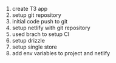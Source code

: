 1. create T3 app
2. setup git repository
3. initial code push to git 
4. setup netlify with git repository
5. used brach to setup CI 
6. setup drizzle
7. setup single store
8. add env variables to project and netlify

